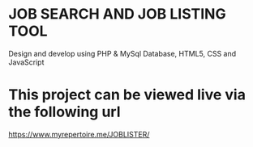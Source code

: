 # JOB SEARCH AND JOB LISTING TOOL
Design and develop using PHP & MySql Database, HTML5, CSS and JavaScript
# This project can be viewed live via the following url
https://www.myrepertoire.me/JOBLISTER/ 

